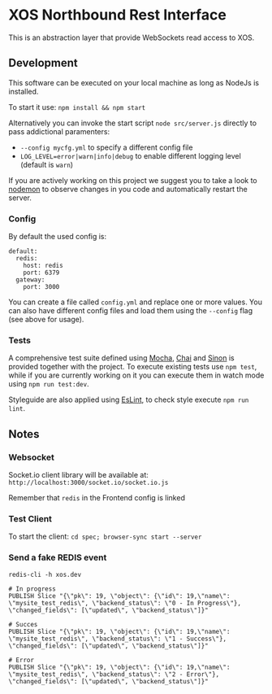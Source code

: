 # XOS Northbound Rest Interface

This is an abstraction layer that provide WebSockets read access to XOS.

## Development

This software can be executed on your local machine as long as NodeJs is installed.

To start it use: `npm install && npm start`

Alternatively you can invoke the start script `node src/server.js` directly to pass addictional paramenters:

- `--config mycfg.yml` to specify a different config file
- `LOG_LEVEL=error|warn|info|debug` to enable different logging level (default is `warn`)

If you are actively working on this project we suggest you to take a look to [nodemon](https://nodemon.io/) to observe changes in you code and automatically restart the server.

### Config

By default the used config is:
```
default:
  redis:
    host: redis
    port: 6379
  gateway:
    port: 3000
```

You can create a file called `config.yml` and replace one or more values.
You can also have different config files and load them using the `--config` flag (see above for usage).

### Tests

A comprehensive test suite defined using [Mocha](https://mochajs.org/), [Chai](http://chaijs.com/) and [Sinon](http://sinonjs.org/) is provided together with the project. To execute existing tests use `npm test`, while if you are currently working on it you can execute them in watch mode using `npm run test:dev`.

Styleguide are also applied using [EsLint](http://eslint.org/), to check style execute `npm run lint`.

## Notes

### Websocket

Socket.io client library will be available at: `http://localhost:3000/socket.io/socket.io.js`

Remember that `redis` in the Frontend config is linked

### Test Client

To start the client: `cd spec; browser-sync start --server`

### Send a fake REDIS event

```
redis-cli -h xos.dev

# In progress
PUBLISH Slice "{\"pk\": 19, \"object\": {\"id\": 19,\"name\": \"mysite_test_redis\", \"backend_status\": \"0 - In Progress\"}, \"changed_fields\": [\"updated\", \"backend_status\"]}"

# Succes
PUBLISH Slice "{\"pk\": 19, \"object\": {\"id\": 19,\"name\": \"mysite_test_redis\", \"backend_status\": \"1 - Success\"}, \"changed_fields\": [\"updated\", \"backend_status\"]}"

# Error
PUBLISH Slice "{\"pk\": 19, \"object\": {\"id\": 19,\"name\": \"mysite_test_redis\", \"backend_status\": \"2 - Error\"}, \"changed_fields\": [\"updated\", \"backend_status\"]}"
```


